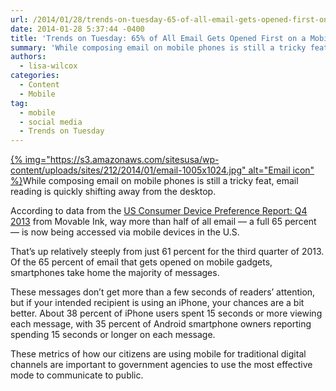 ```yaml
---
url: /2014/01/28/trends-on-tuesday-65-of-all-email-gets-opened-first-on-a-mobile-device/
date: 2014-01-28 5:37:44 -0400
title: 'Trends on Tuesday: 65% of All Email Gets Opened First on a Mobile Device'
summary: 'While composing email on mobile phones is still a tricky feat, email reading is quickly shifting away from the desktop. According to data from the US Consumer Device Preference Report: Q4 2013 from Movable Ink, way more than half of all email &mdash; a full 65 percent &mdash; is now being accessed via'
authors:
  - lisa-wilcox
categories:
  - Content
  - Mobile
tag:
  - mobile
  - social media
  - Trends on Tuesday
---
```


[{% img="https://s3.amazonaws.com/sitesusa/wp-content/uploads/sites/212/2014/01/email-1005x1024.jpg" alt="Email icon" %}](https://s3.amazonaws.com/sitesusa/wp-content/uploads/sites/212/2014/01/email-1005x1024.jpg)While composing email on mobile phones is still a tricky feat, email reading is quickly shifting away from the desktop.

According to data from the [US Consumer Device Preference Report: Q4 2013](https://movableink.com/downloads/us_consumer_device_preference_report_Q42013) from Movable Ink, way more than half of all email — a full 65 percent — is now being accessed via mobile devices in the U.S.

That’s up relatively steeply from just 61 percent for the third quarter of 2013. Of the 65 percent of email that gets opened on mobile gadgets, smartphones take home the majority of messages.

These messages don’t get more than a few seconds of readers’ attention, but if your intended recipient is using an iPhone, your chances are a bit better. About 38 percent of iPhone users spent 15 seconds or more viewing each message, with 35 percent of Android smartphone owners reporting spending 15 seconds or longer on each message.

These metrics of how our citizens are using mobile for traditional digital channels are important to government agencies to use the most effective mode to communicate to public.